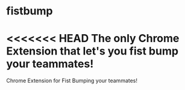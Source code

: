 # fistbump
<<<<<<< HEAD
The only Chrome Extension that let's you fist bump your teammates!
=======
Chrome Extension for Fist Bumping your teammates!

